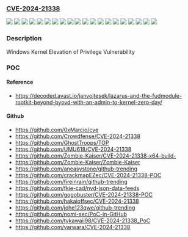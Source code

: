 ### [CVE-2024-21338](https://cve.mitre.org/cgi-bin/cvename.cgi?name=CVE-2024-21338)
![](https://img.shields.io/static/v1?label=Product&message=Windows%2010%20Version%201809&color=blue)
![](https://img.shields.io/static/v1?label=Product&message=Windows%2010%20Version%2021H2&color=blue)
![](https://img.shields.io/static/v1?label=Product&message=Windows%2010%20Version%2022H2&color=blue)
![](https://img.shields.io/static/v1?label=Product&message=Windows%2011%20Version%2023H2&color=blue)
![](https://img.shields.io/static/v1?label=Product&message=Windows%2011%20version%2021H2&color=blue)
![](https://img.shields.io/static/v1?label=Product&message=Windows%2011%20version%2022H2&color=blue)
![](https://img.shields.io/static/v1?label=Product&message=Windows%2011%20version%2022H3&color=blue)
![](https://img.shields.io/static/v1?label=Product&message=Windows%20Server%202019%20(Server%20Core%20installation)&color=blue)
![](https://img.shields.io/static/v1?label=Product&message=Windows%20Server%202019&color=blue)
![](https://img.shields.io/static/v1?label=Product&message=Windows%20Server%202022%2C%2023H2%20Edition%20(Server%20Core%20installation)&color=blue)
![](https://img.shields.io/static/v1?label=Product&message=Windows%20Server%202022&color=blue)
![](https://img.shields.io/static/v1?label=Version&message=10.0.0%3C%2010.0.17763.5458%20&color=brighgreen)
![](https://img.shields.io/static/v1?label=Version&message=10.0.0%3C%2010.0.19044.4046%20&color=brighgreen)
![](https://img.shields.io/static/v1?label=Version&message=10.0.0%3C%2010.0.19045.4046%20&color=brighgreen)
![](https://img.shields.io/static/v1?label=Version&message=10.0.0%3C%2010.0.20348.2322%20&color=brighgreen)
![](https://img.shields.io/static/v1?label=Version&message=10.0.0%3C%2010.0.22000.2777%20&color=brighgreen)
![](https://img.shields.io/static/v1?label=Version&message=10.0.0%3C%2010.0.22621.3155%20&color=brighgreen)
![](https://img.shields.io/static/v1?label=Version&message=10.0.0%3C%2010.0.22631.3155%20&color=brighgreen)
![](https://img.shields.io/static/v1?label=Version&message=10.0.0%3C%2010.0.25398.709%20&color=brighgreen)
![](https://img.shields.io/static/v1?label=Vulnerability&message=CWE-822%3A%20Untrusted%20Pointer%20Dereference&color=brighgreen)

### Description

Windows Kernel Elevation of Privilege Vulnerability

### POC

#### Reference
- https://decoded.avast.io/janvojtesek/lazarus-and-the-fudmodule-rootkit-beyond-byovd-with-an-admin-to-kernel-zero-day/

#### Github
- https://github.com/0xMarcio/cve
- https://github.com/Crowdfense/CVE-2024-21338
- https://github.com/GhostTroops/TOP
- https://github.com/UMU618/CVE-2024-21338
- https://github.com/Zombie-Kaiser/CVE-2024-21338-x64-build-
- https://github.com/Zombie-Kaiser/Zombie-Kaiser
- https://github.com/aneasystone/github-trending
- https://github.com/crackmapEZec/CVE-2024-21338-POC
- https://github.com/fireinrain/github-trending
- https://github.com/fkie-cad/nvd-json-data-feeds
- https://github.com/gogobuster/CVE-2024-21338-POC
- https://github.com/hakaioffsec/CVE-2024-21338
- https://github.com/johe123qwe/github-trending
- https://github.com/nomi-sec/PoC-in-GitHub
- https://github.com/tykawaii98/CVE-2024-21338_PoC
- https://github.com/varwara/CVE-2024-21338


